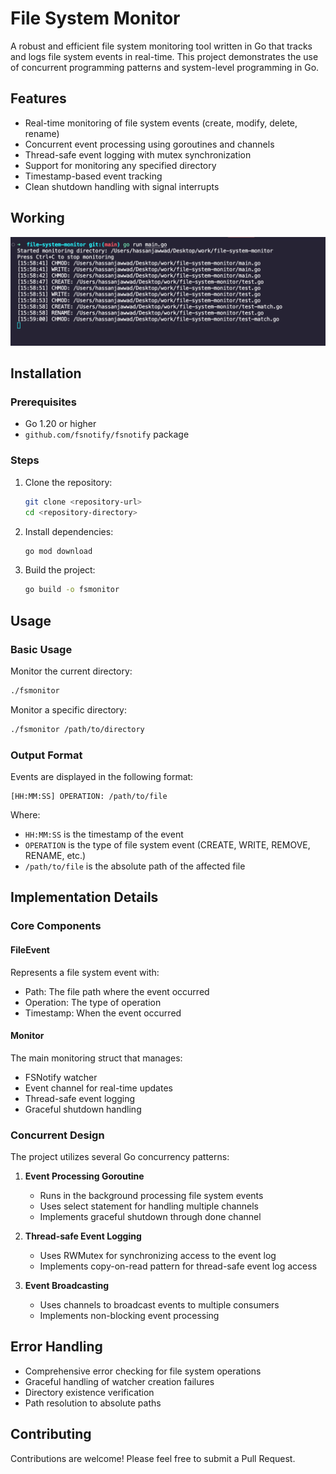 # File System Monitor

A robust and efficient file system monitoring tool written in Go that tracks and logs file system events in real-time. This project demonstrates the use of concurrent programming patterns and system-level programming in Go.

## Features

- Real-time monitoring of file system events (create, modify, delete, rename)
- Concurrent event processing using goroutines and channels
- Thread-safe event logging with mutex synchronization
- Support for monitoring any specified directory
- Timestamp-based event tracking
- Clean shutdown handling with signal interrupts

## Working 
<img src="working.png" />

## Installation

### Prerequisites

- Go 1.20 or higher
- `github.com/fsnotify/fsnotify` package

### Steps

1. Clone the repository:
   ```bash
   git clone <repository-url>
   cd <repository-directory>
   ```

2. Install dependencies:
   ```bash
   go mod download
   ```

3. Build the project:
   ```bash
   go build -o fsmonitor
   ```

## Usage

### Basic Usage

Monitor the current directory:
```bash
./fsmonitor
```

Monitor a specific directory:
```bash
./fsmonitor /path/to/directory
```

### Output Format

Events are displayed in the following format:
```
[HH:MM:SS] OPERATION: /path/to/file
```

Where:
- `HH:MM:SS` is the timestamp of the event
- `OPERATION` is the type of file system event (CREATE, WRITE, REMOVE, RENAME, etc.)
- `/path/to/file` is the absolute path of the affected file

## Implementation Details

### Core Components

#### FileEvent
Represents a file system event with:
- Path: The file path where the event occurred
- Operation: The type of operation
- Timestamp: When the event occurred

#### Monitor
The main monitoring struct that manages:
- FSNotify watcher
- Event channel for real-time updates
- Thread-safe event logging
- Graceful shutdown handling

### Concurrent Design

The project utilizes several Go concurrency patterns:

1. **Event Processing Goroutine**
   - Runs in the background processing file system events
   - Uses select statement for handling multiple channels
   - Implements graceful shutdown through done channel

2. **Thread-safe Event Logging**
   - Uses RWMutex for synchronizing access to the event log
   - Implements copy-on-read pattern for thread-safe event log access

3. **Event Broadcasting**
   - Uses channels to broadcast events to multiple consumers
   - Implements non-blocking event processing

## Error Handling

- Comprehensive error checking for file system operations
- Graceful handling of watcher creation failures
- Directory existence verification
- Path resolution to absolute paths

## Contributing

Contributions are welcome! Please feel free to submit a Pull Request.
